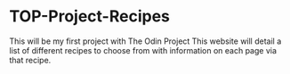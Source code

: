 # TOP-Project-Recipes

This will be my first project with The Odin Project
This website will detail a list of different recipes to choose from with information on each page via that recipe.
